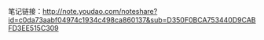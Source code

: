 
笔记链接：http://note.youdao.com/noteshare?id=c0da73aabf04974c1934c498ca860137&sub=D350F0BCA753440D9CABFD3EE515C309
